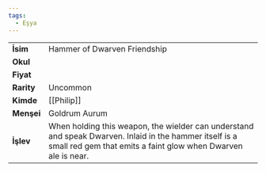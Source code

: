 ```yaml
---
tags:
  - Eşya
---  
```

  
|  |  |  
|---|---|  
| **İsim** | Hammer of Dwarven Friendship|  
| **Okul** | |  
| **Fiyat** | |  
| **Rarity** | Uncommon|  
| **Kimde** | [[Philip]]|  
| **Menşei** | Goldrum Aurum|  
| **İşlev** | When holding this weapon, the wielder can understand and speak Dwarven. Inlaid in the hammer itself is a small red gem that emits a faint glow when Dwarven ale is near.|  
